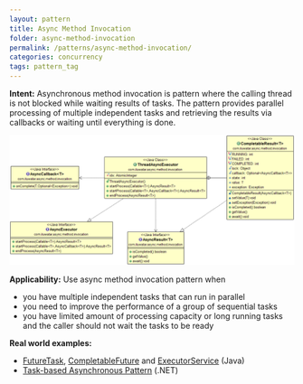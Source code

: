 ```yaml
---
layout: pattern
title: Async Method Invocation
folder: async-method-invocation
permalink: /patterns/async-method-invocation/
categories: concurrency
tags: pattern_tag
---
```


**Intent:** Asynchronous method invocation is pattern where the calling thread
is not blocked while waiting results of tasks. The pattern provides parallel
processing of multiple independent tasks and retrieving the results via
callbacks or waiting until everything is done. 

![alt text](./etc/async-method-invocation.png "Async Method Invocation")

**Applicability:** Use async method invocation pattern when

* you have multiple independent tasks that can run in parallel
* you need to improve the performance of a group of sequential tasks
* you have limited amount of processing capacity or long running tasks and the
  caller should not wait the tasks to be ready

**Real world examples:**

* [FutureTask](http://docs.oracle.com/javase/8/docs/api/java/util/concurrent/FutureTask.html), [CompletableFuture](https://docs.oracle.com/javase/8/docs/api/java/util/concurrent/CompletableFuture.html) and [ExecutorService](http://docs.oracle.com/javase/8/docs/api/java/util/concurrent/ExecutorService.html) (Java)
* [Task-based Asynchronous Pattern](https://msdn.microsoft.com/en-us/library/hh873175.aspx) (.NET)
